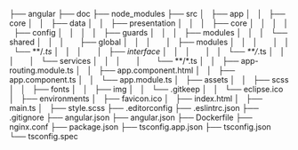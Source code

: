 ├── angular
├── doc
├── node_modules
├── src
│   ├── app
│   │   ├── core
│   │   ├── data
│   │   ├── presentation
│   │   │   ├── core
│   │   │   │   ├── config
│   │   │   │   ├── guards
│   │   │   ├── modules 
│   │   │   └── shared
│   │   │       ├── global
│   │   │       │   ├── modules
│   │   │       │   │   └── **/*.ts
│   │   │       │   ├── interface
│   │   │       │   │   └── **/*.ts
│   │   │       │   └── services
│   │   │       │       └── **/*.ts
│   │   ├── app-routing.module.ts
│   │   ├── app.component.html
│   │   ├── app.component.ts
│   │   └── app.module.ts
│   ├── assets
│   │   ├── scss
│   │   ├── fonts
│   │   ├── img
│   │   └── .gitkeep
│   │   └── eclipse.ico
│   ├── environments
│   ├── favicon.ico
│   ├── index.html
│   ├── main.ts
│   ├── style.scss
├── .editorconfig
├── .eslintrc.json
├── .gitignore
├── angular.json
├── angular.json
├── Dockerfile
├── nginx.conf
├── package.json
├── tsconfig.app.json
├── tsconfig.json
└── tsconfig.spec
